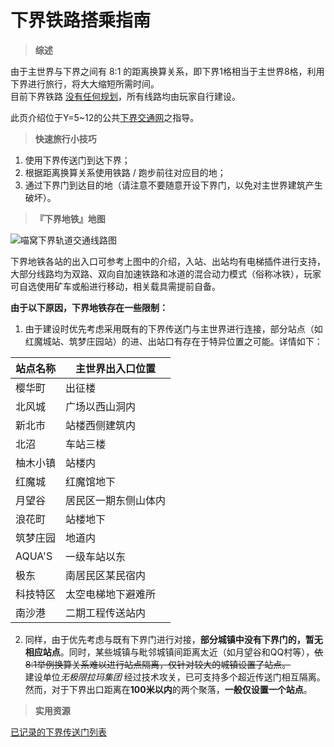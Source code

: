 # 下界铁路搭乘指南

> **综述**

由于主世界与下界之间有 8:1 的距离换算关系，即下界1格相当于主世界8格，利用下界进行旅行，将大大缩短所需时间。  
目前下界铁路 [没有任何规划](https://bbs.nyaa.cat/d/987)，所有线路均由玩家自行建设。

此页介绍位于Y=5~12的公共[下界交通网](nyaa/projects/nether-traffic "点击查看详情及历史")之指导。

> **快速旅行小技巧**

1. 使用下界传送门到达下界；
2. 根据距离换算关系使用铁路 / 跑步前往对应目的地；
3. 通过下界门到达目的地（请注意不要随意开设下界门，以免对主世界建筑产生破坏）。

> **『下界地铁』地图**

![喵窝下界轨道交通线路图](https://bersella-ai.cc/nyan/map-nether-traffic.png)

下界地铁各站的出入口可参考上图中的介绍，入站、出站均有电梯插件进行支持，大部分线路均为双路、双向自加速铁路和冰道的混合动力模式（俗称冰铁），玩家可自选使用矿车或船进行移动，相关载具需提前自备。

**由于以下原因，下界地铁存在一些限制：**

1. 由于建设时优先考虑采用既有的下界传送门与主世界进行连接，部分站点（如红魔城站、筑梦庄园站）的进、出站口有存在于特异位置之可能。详情如下：

| 站点名称 | 主世界出入口位置 |
| - | - |
| 樱华町 | 出征楼 |
| 北风城 | 广场以西山洞内 |
| 新北市 | 站楼西侧建筑内 |
| 北沼 | 车站三楼 |
| 柚木小镇 | 站楼内 |
| 红魔城 | 红魔馆地下 |
| 月望谷 | 居民区一期东侧山体内 |
| 浪花町 | 站楼地下 |
| 筑梦庄园 | 地道内 |
| AQUA'S | 一级车站以东 |
| 极东 | 南居民区某民宿内 |
| 科技特区 | 太空电梯地下避难所 |
| 南沙港 | 二期工程传送站内 |

2. 同样，由于优先考虑与既有下界门进行对接，**部分城镇中没有下界门的，暂无相应站点**。同时，某些城镇与毗邻城镇间距离太近（如月望谷和QQ村等），~~依8:1举例换算关系难以进行站点隔离，仅针对较大的城镇设置了站点。~~<br />
建设单位*无极限拉玛集团* 经过技术攻关，已可支持多个超近传送门相互隔离。然而，对于下界出口距离在**100米以内**的两个聚落，**一般仅设置一个站点**。

> **实用资源**

[已记录的下界传送门列表](nyaa/projects/nether-portal)